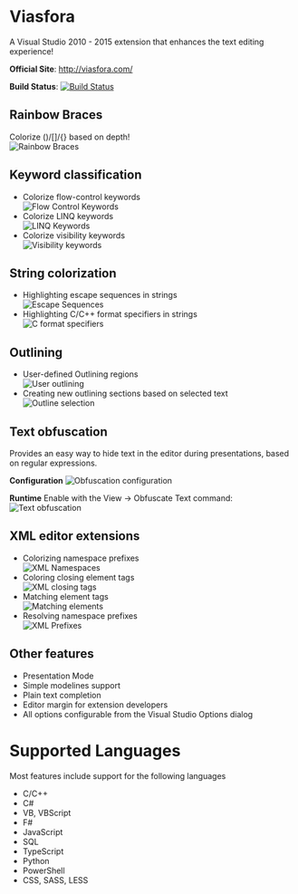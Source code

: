 # Viasfora

A Visual Studio 2010 - 2015 extension that enhances the
text editing experience!

__Official Site__: http://viasfora.com/

__Build Status__: [![Build Status](https://ci.appveyor.com/api/projects/status/u1mpx5mqkd0k39ao)](https://ci.appveyor.com/project/tomasr/viasfora/)

## Rainbow Braces
Colorize ()/[]/{} based on depth!<br/>
![Rainbow Braces](http://viasfora.com/images/feat/rainbow.png)

## Keyword classification
* Colorize flow-control keywords<br/>
![Flow Control Keywords](http://viasfora.com/images/feat/text-flow-control.png)
* Colorize LINQ keywords<br/>
![LINQ Keywords](http://viasfora.com/images/feat/text-linq.png)
* Colorize visibility keywords<br/>
![Visibility keywords](http://viasfora.com/images/feat/text-visibility.png)

## String colorization
* Highlighting escape sequences in strings<br/>
![Escape Sequences](http://viasfora.com/images/feat/text-escape.png)
* Highlighting C/C++ format specifiers in strings<br/>
![C format specifiers](http://viasfora.com/images/feat/text-cspecs.png)

## Outlining
* User-defined Outlining regions<br/>
![User outlining](http://viasfora.com/images/feat/add-outlining.png)
* Creating new outlining sections based on selected text<br/>
![Outline selection](http://viasfora.com/images/feat/outline-selection.gif)

## Text obfuscation
Provides an easy way to hide text in the editor during presentations,
based on regular expressions.

__Configuration__
![Obfuscation configuration](http://viasfora.com/images/feat/text-obfuscation-config.png)

__Runtime__
Enable with the View -> Obfuscate Text command:
![Text obfuscation](http://viasfora.com/images/feat/text-obfuscation.png)

## XML editor extensions
* Colorizing namespace prefixes<br/>
![XML Namespaces](http://viasfora.com/images/feat/xml-prefix.png)
* Coloring closing element tags<br/>
![XML closing tags](http://viasfora.com/images/feat/xml-close.png)
* Matching element tags<br/>
![Matching elements](http://viasfora.com/images/feat/xml-match.png)
* Resolving namespace prefixes<br/>
![XML Prefixes](http://viasfora.com/images/feat/xml-ns-tooltip.png)

## Other features
* Presentation Mode
* Simple modelines support
* Plain text completion
* Editor margin for extension developers
* All options configurable from the Visual Studio Options dialog

# Supported Languages
Most features include support for the following languages
* C/C++
* C#
* VB, VBScript
* F#
* JavaScript
* SQL
* TypeScript
* Python
* PowerShell
* CSS, SASS, LESS


